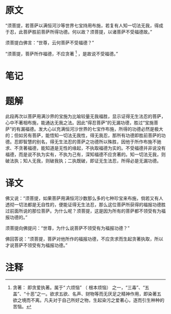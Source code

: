 # 原文
“须菩提，若菩萨以满恒河沙等世界七宝持用布施，若复有人知一切法无我，得成于忍，此菩萨胜前菩萨所得功德。何以故？须菩提，以诸菩萨不受福德故。”

须菩提白佛言：“世尊，云何菩萨不受福德？”

“须菩提，菩萨所作福德，不应贪著 [^1] ，是故说不受福德。”
# 笔记

# 题解
此段再次以菩萨用满沙界的宝施为比喻较量无我福胜，显示证得无生法忍的菩萨，心中不著相布施，能通达无我之法。因此“得忍菩萨”的无漏功德，胜过“宝施菩萨”的有漏福德。发大心以充满恒河沙世界的七宝作布施，所得的功德必然是极大的；但如另有菩萨，能悟知一切法无我性，得无我忍，那所有功德即胜前菩萨的功德。忍即智慧的别名，得无生法忍的菩萨之功德所以殊胜，因他于所作布施不驰求、不贪著福德，能知道是无性的缘起，不执取福德为实的。不受福德并非说没有福德，而是说不执为实有，不执为己有，深知福德不应贪著的。知一切法无我，则破法执；知人无我，则破我执；二执既破，即证无生法忍，所得必是无漏功德。
# 译文
佛又说：“须菩提，如果菩萨用满恒河沙数那么多的七种珍宝来布施，倘若又有人透彻一切法都是无自性的，便能证得无生法忍，那么这位菩萨所获得的福报功德胜过前面所说的那位菩萨。为什么呢？须菩提，这是因为所有的菩萨都不领受有为福报功德的。”

须菩提向佛提问：“世尊，为什么说菩萨不领受有为福报功德？”

佛回答说：“须菩提，菩萨对他所作的福报功德，不应贪求而生起贪著执取，所以才说菩萨不领受有为福报功德。”
# 注释

[^1]: 贪著： 即贪爱执著。属于“ 六烦恼” （ 根本烦恼） 之一，“三毒”、“五盖”、“十恶”之一。欲求五欲、名声、财物等而无厌足之精神作用，即染著五欲之境而不离。凡夫对于自己所好之物，生起染污之爱著心，逐而引生种种的苦恼。